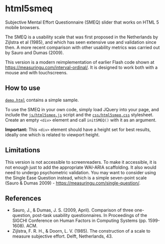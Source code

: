 # html5smeq
Subjective Mental Effort Questionnaire (SMEQ) slider that works on HTML 5 mobile browsers.

The SMEQ is a usability scale that was first proposed in the Netherlands by Zijlstra et al (1985), and which has seen extensive use and validation since then. A more recent comparison with other usability metrics was carried out by Sauro and Dumas (2009).

This version is a modern reimplementation of earlier Flash code shown at https://measuringu.com/interval-ordinal/. It is designed to work both with a mouse and with touchscreens.

## How to use
[`demo.html`](demo.html) contains a simple sample.

To use the SMEQ in your own code, simply load JQuery into your page, and include the [`js/html5smeq.js`](js/html5smeq.js) script and the [`css/html5smeq.css`](css/html5smeq.css) stylesheet. Create an empty `<div>` element and call `initSMEQ()` with it as an argument.

**Important:** This `<div>` element should have a height set for best results, ideally one which is related to viewport height.

## Limitations
This version is not accessible to screenreaders. To make it accessible, it is not enough just to add the appropriate WAI-ARIA scaffolding. It also would need to undergo psychometric validation. You may want to consider using the Single Ease Question instead, which is a simple seven-point scale (Sauro & Dumas 2009) - https://measuringu.com/single-question/.

## References
- Sauro, J., & Dumas, J. S. (2009, April). Comparison of three one-question, post-task usability questionnaires. In Proceedings of the SIGCHI Conference on Human Factors in Computing Systems (pp. 1599-1608). ACM.
- Zijlstra, F. R. H., & Doorn, L. V. (1985). The construction of a scale to measure subjective effort. Delft, Netherlands, 43.
